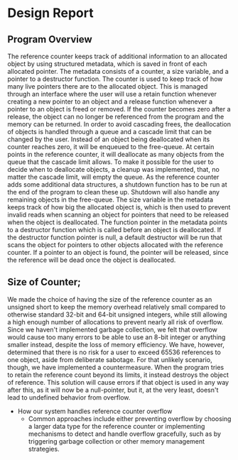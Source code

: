 # Design Report

## Program Overview
The reference counter keeps track of additional information to an allocated object by using structured metadata, which is saved in front of each allocated pointer. The metadata consists of a counter, a size variable, and a pointer to a destructor function. 
The counter is used to keep track of how many live pointers there are to the allocated object. This is managed through an interface where the user will use a retain function whenever creating a new pointer to an object and a release function whenever a pointer to an object is freed or removed. If the counter becomes zero after a release, the object can no longer be referenced from the program and the memory can be returned. In order to avoid cascading frees, the deallocation of objects is handled through a queue and a cascade limit that can be changed by the user. Instead of an object being deallocated when its counter reaches zero, it will be enqueued to the free-queue. At certain points in the reference counter, it will deallocate as many objects from the queue that the cascade limit allows. To make it possible for the user to decide when to deallocate objects, a cleanup was implemented, that, no matter the cascade limit, will empty the queue. As the reference counter adds some additional data structures, a shutdown function has to be run at the end of the program to clean these up. Shutdown will also handle any remaining objects in the free-queue.
The size variable in the metadata keeps track of how big the allocated object is, which is then used to prevent invalid reads when scanning an object for pointers that need to be released when the object is deallocated. The function pointer in the metadata points to a destructor function which is called before an object is deallocated. If the destructor function pointer is null, a default destructor will be run that scans the object for pointers to other objects allocated with the reference counter. If a pointer to an object is found, the pointer will be released, since the reference will be dead once the object is deallocated.



## Size of Counter;
We made the choice of having the size of the reference counter as an unsigned short to keep the memory overhead relatively small compared to otherwise standard 32-bit and 64-bit unsigned integers, while still allowing a high enough number of allocations to prevent nearly all risk of overflow. Since we haven't implemented garbage collection, we felt that overflow would cause too many errors to be able to use an 8-bit integer or anything smaller instead, despite the loss of memory efficiency. We have, however, determined that there is no risk for a user to exceed 65536 references to one object, aside from deliberate sabotage. For that unlikely scenario, though, we have implemented a countermeasure. When the program tries to retain the reference count beyond its limits, it instead destroys the object of reference. This solution will cause errors if that object is used in any way after this, as it will now be a null-pointer, but it, at the very least, doesn't lead to undefined behavior from overflow.

- How our system handles reference counter overflow
    * Common approaches include either preventing overflow by choosing a larger data type for the reference counter or implementing mechanisms to detect and handle overflow gracefully, such as by triggering garbage collection or other memory management strategies.
